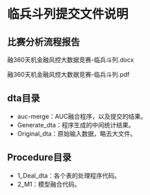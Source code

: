 # 临兵斗列提交文件说明

## 比赛分析流程报告

融360天机金融风控大数据竞赛-临兵斗列.docx

融360天机金融风控大数据竞赛-临兵斗列.pdf

## dta目录

- auc-merge：AUC融合程序，以及提交的结果。
- Generate_dta：程序生成的中间统计结果。
- Original_dta：原始输入数据，略去大文件。

## Procedure目录

- 1_Deal_dta：各个表的处理程序代码。
- 2_M1：模型融合代码。
